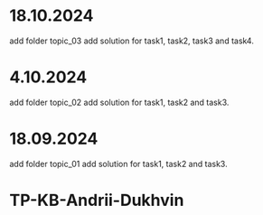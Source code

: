 # 18.10.2024
add folder topic_03
add solution for task1, task2, task3 and task4.

# 4.10.2024
add folder topic_02
add solution for task1, task2 and task3.

# 18.09.2024
add folder topic_01
add solution for task1, task2 and task3.

# TP-KB-Andrii-Dukhvin
